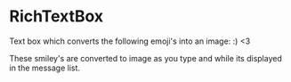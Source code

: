 # RichTextBox
Text box which converts the following emoji's into an image:
:)
<3

These smiley's are converted to image as you type and while its displayed in the message list.
